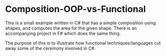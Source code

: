 Composition-OOP-vs-Functional
=============================

This is a small example written in C# that has a simple composition using shapes, and computes the area for the given shape. There is an accompanying project in F# which does the same thing.

The purpose of this is to illustrate how functional techniques/languages cut away some of the ceremony involved in C#.